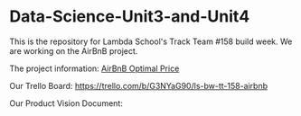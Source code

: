# Data-Science-Unit3-and-Unit4
This is the repository for Lambda School's Track Team #158 build week. We are working on the AirBnB project.

The project information: [AirBnB Optimal Price](https://www.notion.so/AirBnB-Optimal-Price-13df32e428114c2e8147ca7426c6c750)

Our Trello Board: https://trello.com/b/G3NYaG90/ls-bw-tt-158-airbnb

Our Product Vision Document: 

